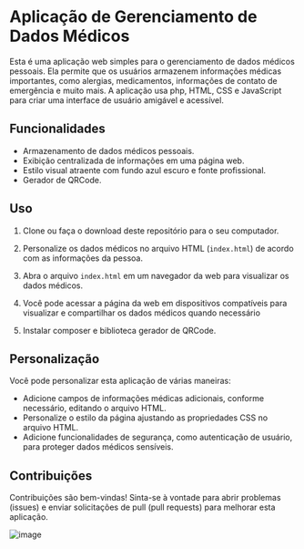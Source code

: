 # Aplicação de Gerenciamento de Dados Médicos

Esta é uma aplicação web simples para o gerenciamento de dados médicos pessoais. Ela permite que os usuários armazenem informações médicas importantes, como alergias, medicamentos, informações de contato de emergência e muito mais. A aplicação usa php, HTML, CSS e JavaScript para criar uma interface de usuário amigável e acessível.

## Funcionalidades

- Armazenamento de dados médicos pessoais.
- Exibição centralizada de informações em uma página web.
- Estilo visual atraente com fundo azul escuro e fonte profissional.
- Gerador de QRCode.

## Uso

1. Clone ou faça o download deste repositório para o seu computador.

2. Personalize os dados médicos no arquivo HTML (`index.html`) de acordo com as informações da pessoa.

3. Abra o arquivo `index.html` em um navegador da web para visualizar os dados médicos.

4. Você pode acessar a página da web em dispositivos compatíveis para visualizar e compartilhar os dados médicos quando necessário

5. Instalar composer e biblioteca gerador de QRCode.

## Personalização

Você pode personalizar esta aplicação de várias maneiras:

- Adicione campos de informações médicas adicionais, conforme necessário, editando o arquivo HTML.
- Personalize o estilo da página ajustando as propriedades CSS no arquivo HTML.
- Adicione funcionalidades de segurança, como autenticação de usuário, para proteger dados médicos sensíveis.

## Contribuições

Contribuições são bem-vindas! Sinta-se à vontade para abrir problemas (issues) e enviar solicitações de pull (pull requests) para melhorar esta aplicação.

![image](https://github.com/leonardokzkz/HealthGuardian/assets/56534691/03d63430-b02f-4e67-b7fc-a522cd72d631)

